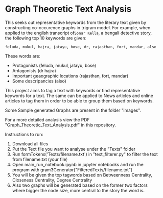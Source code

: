 # Graph Theoretic Text Analysis
This seeks out representative keywords from the literary text given by constructing co-occurence graphs in trigram model. For example, when applied to the english transcript of```Sonar Kella```, a bengali detective story, the following top 10 keywords are given:
```
feluda, mukul, hajra, jatayu, bose, dr, rajasthan, fort, mandar, also
```
These words are:
  * Protagonists (feluda, mukul, jatayu, bose)
  * Antagonists (dr hajra)
  * Important geaographic locations (rajasthan, fort, mandar)
  * Some descripancies (also)

This project aims to tag a text with keywords or find representative keywords for a text. The same can be applied to News articles and online articles to tag them in order to be able to group them based on keywords.

Some Sample generated Graphs are present in the folder "images".

For a more detailed analysis view the PDF "Graph_Theoretic_Text_Analysis.pdf" in this repository.

Instructions to run:
1. Download all files
2. Put the Text file you want to analyse under the "Texts" folder
3. Run formTokens('Texts/filename.txt') in "text_filterer.py" to filter the text from filename.txt (your file)
4. Open main_run_notebook.ipynb in jupyter notebooks and run the program with gram3Generator("FilteredTexts/filename.txt")
5. You will be given the top tagwords based on Betweenness Centrality, Closeness Centrality, Degree Centrality
6. Also two graphs will be generated based on the former two factors where bigger the node size, more central to the story the    word is.
